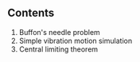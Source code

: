 ## Contents

1. Buffon's needle problem
1. Simple vibration motion simulation
1. Central limiting theorem